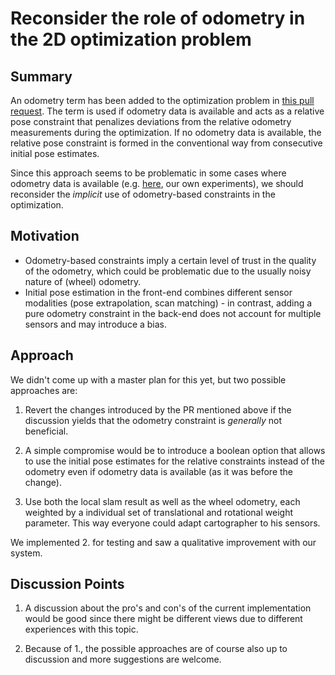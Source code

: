 # Reconsider the role of odometry in the 2D optimization problem

## Summary
[summary]: #summary

An odometry term has been added to the optimization problem in [this pull request](https://github.com/googlecartographer/cartographer/pull/456).
The term is used if odometry data is available and acts as a relative pose constraint that penalizes deviations from the relative odometry measurements during the optimization.
If no odometry data is available, the relative pose constraint is formed in the conventional way from consecutive initial pose estimates.

Since this approach seems to be problematic in some cases where odometry data is available (e.g. [here](https://github.com/googlecartographer/cartographer/issues/534), our own experiments), we should reconsider the *implicit* use of odometry-based constraints in the optimization.

## Motivation
[motivation]: #motivation

* Odometry-based constraints imply a certain level of trust in the quality of the odometry, which could be problematic due to the usually noisy nature of (wheel) odometry.
* Initial pose estimation in the front-end combines different sensor modalities (pose extrapolation, scan matching) - in contrast, adding a pure odometry constraint in the back-end does not account for multiple sensors and may introduce a bias.

## Approach
[approach]: #approach

We didn't come up with a master plan for this yet, but two possible approaches are:

1. Revert the changes introduced by the PR mentioned above if the discussion yields that the odometry constraint is *generally* not beneficial.

2. A simple compromise would be to introduce a boolean option that allows to use the initial pose estimates for the relative constraints instead of the odometry even if odometry data is available (as it was before the change).

3. Use both the local slam result as well as the wheel odometry, each weighted by a individual set of translational and rotational weight parameter.
This way everyone could adapt cartographer to his sensors.

We implemented 2. for testing and saw a qualitative improvement with our system.

## Discussion Points
[discussion]: #discussion

1. A discussion about the pro's and con's of the current implementation would be good since there might be different views due to different experiences with this topic.

2. Because of 1., the possible approaches are of course also up to discussion and more suggestions are welcome.

